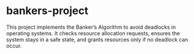 # bankers-project
This project implements the Banker’s Algorithm to avoid deadlocks in operating systems. It checks resource allocation requests, ensures the system stays in a safe state, and grants resources only if no deadlock can occur.
